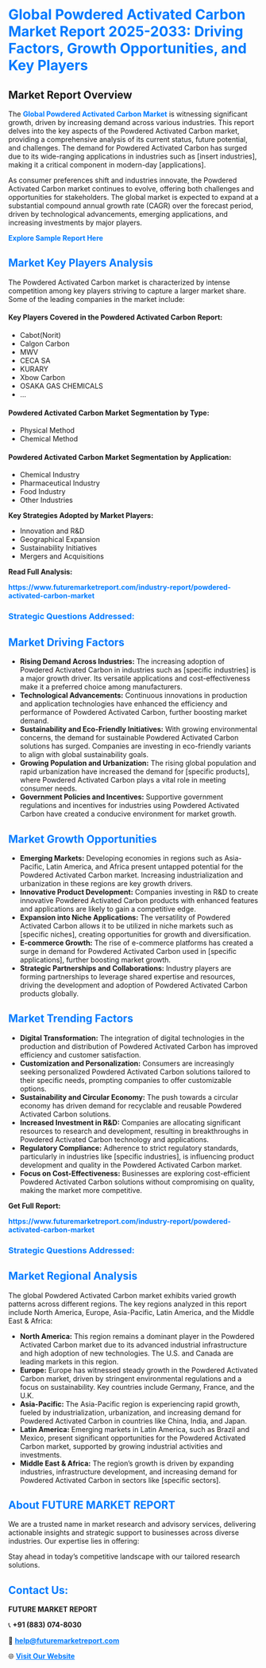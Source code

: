 <h1 style="color: #007BFF;">Global Powdered Activated Carbon Market Report 2025-2033: Driving Factors, Growth Opportunities, and Key Players</h1>

<section id="overview">
<h2>Market Report Overview</h2>
<p>The <a href="https://www.futuremarketreport.com/industry-report/powdered-activated-carbon-market" style="color: #007BFF; text-decoration: none;"><strong>Global Powdered Activated Carbon Market</strong></a> is witnessing significant growth, driven by increasing demand across various industries. This report delves into the key aspects of the Powdered Activated Carbon market, providing a comprehensive analysis of its current status, future potential, and challenges. The demand for Powdered Activated Carbon has surged due to its wide-ranging applications in industries such as [insert industries], making it a critical component in modern-day [applications].</p>
<p>As consumer preferences shift and industries innovate, the Powdered Activated Carbon market continues to evolve, offering both challenges and opportunities for stakeholders. The global market is expected to expand at a substantial compound annual growth rate (CAGR) over the forecast period, driven by technological advancements, emerging applications, and increasing investments by major players.</p>
</section>

<section id="overview">
<p><a href="https://www.futuremarketreport.com/request-sample/reportId=104831" style="color: #007BFF; text-decoration: none;"><strong>Explore Sample Report Here</strong></a></p>
</section>

<section id="key-players">
<h2 style="color: #007BFF;">Market Key Players Analysis</h2>
<p>The Powdered Activated Carbon market is characterized by intense competition among key players striving to capture a larger market share. Some of the leading companies in the market include:</p>
<h4>Key Players Covered in the Powdered Activated Carbon Report:</h4>
<ul><li>Cabot(Norit)</li><li>Calgon Carbon</li><li>MWV</li><li>CECA SA</li><li>KURARY</li><li>Xbow Carbon</li><li>OSAKA GAS CHEMICALS</li><li>...</li></ul>
<h4>Powdered Activated Carbon Market Segmentation by Type:</h4>
<ul><li>Physical Method</li><li>Chemical Method</li></ul>

<h4>Powdered Activated Carbon Market Segmentation by Application:</h4>
<ul><li>Chemical Industry</li><li>Pharmaceutical Industry</li><li>Food Industry</li><li>Other Industries</li></ul>
<p><strong>Key Strategies Adopted by Market Players:</strong></p>
<ul>
<li>Innovation and R&D</li>
<li>Geographical Expansion</li>
<li>Sustainability Initiatives</li>
<li>Mergers and Acquisitions</li>
</ul>
</section>

<section>
<p><strong>Read Full Analysis: </strong></p><a href="https://www.futuremarketreport.com/industry-report/powdered-activated-carbon-market" style="color: #007BFF; text-decoration: none;"><strong>https://www.futuremarketreport.com/industry-report/powdered-activated-carbon-market</strong></a>
<h3 style="color: #007BFF;">Strategic Questions Addressed:</h3>
</section>

<section id="driving-factors">
<h2 style="color: #007BFF;">Market Driving Factors</h2>
<ul>
<li><strong>Rising Demand Across Industries:</strong> The increasing adoption of Powdered Activated Carbon in industries such as [specific industries] is a major growth driver. Its versatile applications and cost-effectiveness make it a preferred choice among manufacturers.</li>
<li><strong>Technological Advancements:</strong> Continuous innovations in production and application technologies have enhanced the efficiency and performance of Powdered Activated Carbon, further boosting market demand.</li>
<li><strong>Sustainability and Eco-Friendly Initiatives:</strong> With growing environmental concerns, the demand for sustainable Powdered Activated Carbon solutions has surged. Companies are investing in eco-friendly variants to align with global sustainability goals.</li>
<li><strong>Growing Population and Urbanization:</strong> The rising global population and rapid urbanization have increased the demand for [specific products], where Powdered Activated Carbon plays a vital role in meeting consumer needs.</li>
<li><strong>Government Policies and Incentives:</strong> Supportive government regulations and incentives for industries using Powdered Activated Carbon have created a conducive environment for market growth.</li>
</ul>
</section>

<section id="growth-opportunities">
<h2 style="color: #007BFF;">Market Growth Opportunities</h2>
<ul>
<li><strong>Emerging Markets:</strong> Developing economies in regions such as Asia-Pacific, Latin America, and Africa present untapped potential for the Powdered Activated Carbon market. Increasing industrialization and urbanization in these regions are key growth drivers.</li>
<li><strong>Innovative Product Development:</strong> Companies investing in R&D to create innovative Powdered Activated Carbon products with enhanced features and applications are likely to gain a competitive edge.</li>
<li><strong>Expansion into Niche Applications:</strong> The versatility of Powdered Activated Carbon allows it to be utilized in niche markets such as [specific niches], creating opportunities for growth and diversification.</li>
<li><strong>E-commerce Growth:</strong> The rise of e-commerce platforms has created a surge in demand for Powdered Activated Carbon used in [specific applications], further boosting market growth.</li>
<li><strong>Strategic Partnerships and Collaborations:</strong> Industry players are forming partnerships to leverage shared expertise and resources, driving the development and adoption of Powdered Activated Carbon products globally.</li>
</ul>
</section>

<section id="trending-factors">
<h2 style="color: #007BFF;">Market Trending Factors</h2>
<ul>
<li><strong>Digital Transformation:</strong> The integration of digital technologies in the production and distribution of Powdered Activated Carbon has improved efficiency and customer satisfaction.</li>
<li><strong>Customization and Personalization:</strong> Consumers are increasingly seeking personalized Powdered Activated Carbon solutions tailored to their specific needs, prompting companies to offer customizable options.</li>
<li><strong>Sustainability and Circular Economy:</strong> The push towards a circular economy has driven demand for recyclable and reusable Powdered Activated Carbon solutions.</li>
<li><strong>Increased Investment in R&D:</strong> Companies are allocating significant resources to research and development, resulting in breakthroughs in Powdered Activated Carbon technology and applications.</li>
<li><strong>Regulatory Compliance:</strong> Adherence to strict regulatory standards, particularly in industries like [specific industries], is influencing product development and quality in the Powdered Activated Carbon market.</li>
<li><strong>Focus on Cost-Effectiveness:</strong> Businesses are exploring cost-efficient Powdered Activated Carbon solutions without compromising on quality, making the market more competitive.</li>
</ul>
</section>

<section>
<p><strong>Get Full Report: </strong></p><a href="https://www.futuremarketreport.com/industry-report/powdered-activated-carbon-market" style="color: #007BFF; text-decoration: none;"><strong>https://www.futuremarketreport.com/industry-report/powdered-activated-carbon-market</strong></a>
<h3 style="color: #007BFF;">Strategic Questions Addressed:</h3>
</section>


<section id="regional-analysis">
<h2 style="color: #007BFF;">Market Regional Analysis</h2>
<p>The global Powdered Activated Carbon market exhibits varied growth patterns across different regions. The key regions analyzed in this report include North America, Europe, Asia-Pacific, Latin America, and the Middle East & Africa:</p>
<ul>
<li><strong>North America:</strong> This region remains a dominant player in the Powdered Activated Carbon market due to its advanced industrial infrastructure and high adoption of new technologies. The U.S. and Canada are leading markets in this region.</li>
<li><strong>Europe:</strong> Europe has witnessed steady growth in the Powdered Activated Carbon market, driven by stringent environmental regulations and a focus on sustainability. Key countries include Germany, France, and the U.K.</li>
<li><strong>Asia-Pacific:</strong> The Asia-Pacific region is experiencing rapid growth, fueled by industrialization, urbanization, and increasing demand for Powdered Activated Carbon in countries like China, India, and Japan.</li>
<li><strong>Latin America:</strong> Emerging markets in Latin America, such as Brazil and Mexico, present significant opportunities for the Powdered Activated Carbon market, supported by growing industrial activities and investments.</li>
<li><strong>Middle East & Africa:</strong> The region’s growth is driven by expanding industries, infrastructure development, and increasing demand for Powdered Activated Carbon in sectors like [specific sectors].</li>
</ul>
</section>

<footer>
<h2 style="color: #007BFF;">About FUTURE MARKET REPORT</h2>
<p>We are a trusted name in market research and advisory services, delivering actionable insights and strategic support to businesses across diverse industries. Our expertise lies in offering:</p>

<p>Stay ahead in today’s competitive landscape with our tailored research solutions.</p>

<h2 style="color: #007BFF;">Contact Us:</h2>
<p><strong>FUTURE MARKET REPORT</strong></p>
<p>📞 <strong>+91 (883) 074-8030</strong></p>
<p>📧 <strong><a href="mailto:help@futuremarketreport.com" style="color: #007BFF;">help@futuremarketreport.com</a></strong></p>
<p>🌐 <strong><a href="https://www.futuremarketreport.com/" style="color: #007BFF;">Visit Our Website</a></strong></p>
</footer>